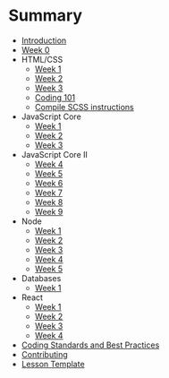 # Summary

* [Introduction](README.md)
* [Week 0](lesson0.md)
* HTML/CSS
  * [Week 1](/html-css/lesson1.md)
  * [Week 2](/html-css/lesson2.md)
  * [Week 3](/html-css/lesson3.md)
  * [Coding 101](/html-css/coding-101.md)
  * [Compile SCSS instructions](/html-css/compile-scss-instructions.md)
* JavaScript Core
  * [Week 1](/js-core/lesson1.md)
  * [Week 2](/js-core/lesson2.md)
  * [Week 3](/js-core/lesson3.md)
* JavaScript Core II
  * [Week 4](/js-core-2/lesson4.md)
  * [Week 5](/js-core-2/lesson5.md)
  * [Week 6](/js-core-2/lesson6.md)
  * [Week 7](/js-core-2/lesson7.md)
  * [Week 8](/js-core-2/lesson8.md)
  * [Week 9](/js-core-2/lesson9.md)
* Node
    * [Week 1](/node/lesson1.md)
    * [Week 2](/node/lesson2.md)
    * [Week 3](/node/lesson3.md)
    * [Week 4](/node/lesson4.md)
    * [Week 5](/node/lesson5.md)
* Databases
    * [Week 1](/databases/lesson1.md)
* React
  * [Week 1](/react/lesson1.md)
  * [Week 2](/react/lesson2.md)
  * [Week 3](/react/lesson3.md)
  * [Week 4](/react/lesson4.md)
* [Coding Standards and Best Practices](PRACTICES.md)
* [Contributing](CONTRIBUTING.md)
* [Lesson Template](lesson-template.md)
